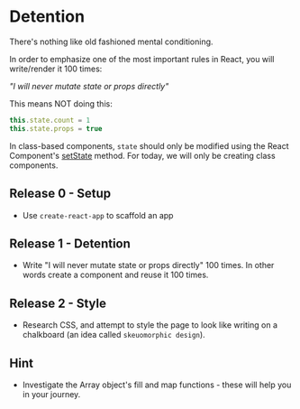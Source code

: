 Detention
===================
There's nothing like old fashioned mental conditioning.

In order to emphasize one of the most important rules in React, you will write/render it 100 times:

*"I will never mutate state or props directly"*

This means NOT doing this:
```javascript
this.state.count = 1
this.state.props = true
```

In class-based components, `state` should only be modified using the React Component's [setState](https://facebook.github.io/react/docs/react-component.html#setstate) method. For today, we will only be creating class components.

Release 0 - Setup
-------------
* Use `create-react-app` to scaffold an app

Release 1 - Detention
-----------------
* Write "I will never mutate state or props directly" 100 times. In other words create a component and reuse it 100 times.

Release 2 - Style
-------------
* Research CSS, and attempt to style the page to look like writing on a chalkboard (an idea called `skeuomorphic design`).

Hint
-----
* Investigate the Array object's fill and map functions - these will help you in your journey.

